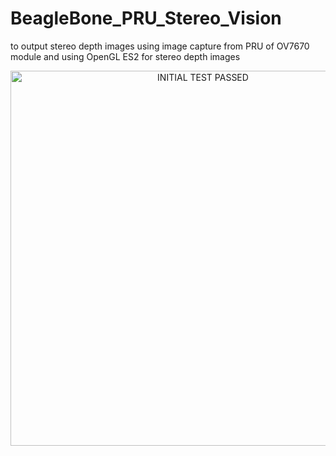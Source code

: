 # BeagleBone_PRU_Stereo_Vision
to output stereo depth images using image capture from PRU of OV7670 module and using OpenGL ES2 for stereo depth images

<p align="center"><img src="https://preview.ibb.co/jZ7jiv/IMG_20170218_051418.jpg" alt="INITIAL TEST PASSED" width="600"/></p>
